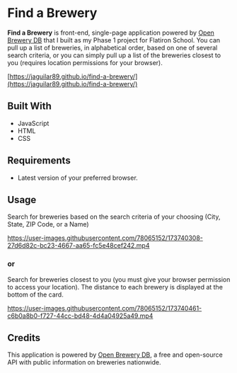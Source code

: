 # Find a Brewery

**Find a Brewery** is front-end, single-page application powered by [Open Brewery DB](https://www.openbrewerydb.org/) that I built as my Phase 1 project for Flatiron School. You can pull up a list of breweries, in alphabetical order, based on one of several search criteria, or you can simply pull up a list of the breweries closest to you (requires location permissions for your browser).

[https://jaguilar89.github.io/find-a-brewery/](https://jaguilar89.github.io/find-a-brewery/)

## Built With
- JavaScript
- HTML
- CSS

## Requirements
- Latest version of your preferred browser.

## Usage
Search for breweries based on the search criteria of your choosing (City, State, ZIP Code, or a Name)



https://user-images.githubusercontent.com/78065152/173740308-27d6d82c-bc23-4667-aa65-fc5e48cef242.mp4


### or

Search for breweries closest to you (you must give your browser permission to access your location).
The distance to each brewery is displayed at the bottom of the card.



https://user-images.githubusercontent.com/78065152/173740461-c6b0a8b0-f727-44cc-bd48-4d4a04925a49.mp4



## Credits
This application is powered by [Open Brewery DB](https://www.openbrewerydb.org/), a free and open-source API with public information on breweries nationwide.
